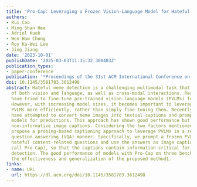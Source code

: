 ```yaml
---
title: 'Pro-Cap: Leveraging a Frozen Vision-Language Model for Hateful Meme Detection'
authors:
- Rui Cao
- Ming Shan Hee
- Adriel Kuek
- Wen-Haw Chong
- Roy Ka-Wei Lee
- Jing Jiang
date: '2023-10-01'
publishDate: '2025-03-03T11:35:32.300483Z'
publication_types:
- paper-conference
publication: '*Proceedings of the 31st ACM International Conference on Multimedia*'
doi: 10.1145/3581783.3612498
abstract: Hateful meme detection is a challenging multimodal task that requires comprehension
  of both vision and language, as well as cross-modal interactions. Recent studies
  have tried to fine-tune pre-trained vision-language models (PVLMs) for this task.
  However, with increasing model sizes, it becomes important to leverage powerful
  PVLMs more efficiently, rather than simply fine-tuning them. Recently, researchers
  have attempted to convert meme images into textual captions and prompt language
  models for predictions. This approach has shown good performance but suffers from
  non-informative image captions. Considering the two factors mentioned above, we
  propose a probing-based captioning approach to leverage PVLMs in a zero-shot visual
  question answering (VQA) manner. Specifically, we prompt a frozen PVLM by asking
  hateful content-related questions and use the answers as image captions (which we
  call Pro-Cap), so that the captions contain information critical for hateful content
  detection. The good performance of models with Pro-Cap on three benchmarks validates
  the effectiveness and generalization of the proposed method1.
links:
- name: URL
  url: https://dl.acm.org/doi/10.1145/3581783.3612498
---
```

